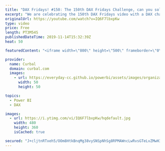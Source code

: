 ```yaml
---
title: "DAX Fridays! #150: The 150th DAX Fridays Challenge, can you solve it?"
excerpt: "We are celebrating the 150th DAX Fridays video with a DAX challenge that can be solved with DAX...and no, you dont need to speak Italian to solve it ;) Post your solutions in the comment box :)  Here you can download all the pbix files: https://curbal.com/donwload-center  SUBSCRIBE to learn more about"
originalUrl: https://youtube.com/watch?v=IQ6F7lbxpKw
type: video
price: Free
length: PT3M54S
publishedDateTime: 2019-11-14T15:32:39Z
heat: 50

featuredContent: "<iframe width=\"800\" height=\"500\" frameborder=\"0\" src=\"https://www.youtube.com/embed/IQ6F7lbxpKw\" allow=\"accelerometer; autoplay; encrypted-media; gyroscope; picture-in-picture\" allowfullscreen></iframe>"

provider:
  name: Curbal
  domain: curbal.com
  images:
    - url: https://everyday-cc.github.io/powerbi/assets/images/organizations/curbal.com-50x50.jpg
      width: 50
      height: 50

topics:
  - Power BI
  - DAX

images:
  - url: https://i.ytimg.com/vi/IQ6F7lbxpKw/hqdefault.jpg
    width: 480
    height: 360
    isCached: true

secured: "J+cljtnRTxeh5/OOm8HtkBnqMg38vySNSpNhSg8RPMAWncLwRvsGTeLvZMwH3cL852PtpoxP41wvHBuZuaFLi+ZiUDNeelZpH/7Fd1356QjYFfffqIlQxm6hdVL6QmK56XT7lz8sMa6CvQz3tOvM10kwhpNsx6szub/csQYDSMaaIRLzmNdh09b2R8XvKVK2ZSgcxEu4HBHEHazxqqhkGNZbkwuRpZR3NXXeZQP2L1LlAoZKSpNF1RqdZQ4s7KA9JuJeRIykHh08m/TVL4POz+4cJs5EE1I5cBzC+bQPew5CyCIE+mjzvwhM2Y1CwkfsNGhvAiV0J4NTJ7CE+2Xb+ETY6zwYov7VJetyzfCfCIaszuJqa9XI9MxwhOWTxHQ/yxrscjGyJbMLaTXzERZtDvwj6Nytj3t+GLqCCoSahYM=;yZThy29wpogvi/tMpOfrFw=="
---
```


